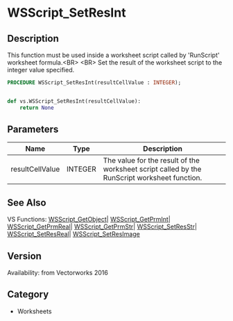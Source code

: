 # WSScript_SetResInt

## Description
This function must be used inside a worksheet script called by 'RunScript' worksheet formula.&lt;BR&gt;
&lt;BR&gt;
Set the result of the worksheet script to the integer value specified.

```pascal
PROCEDURE WSScript_SetResInt(resultCellValue : INTEGER);
```

```python

def vs.WSScript_SetResInt(resultCellValue):
    return None
```

## Parameters
|Name|Type|Description|
|---|---|---|
|resultCellValue|INTEGER|The value for the result of the worksheet script called by the RunScript worksheet function.|

## See Also
VS Functions:
[WSScript_GetObject](WSScript_GetObject.md)| [WSScript_GetPrmInt](WSScript_GetPrmInt.md)| [WSScript_GetPrmReal](WSScript_GetPrmReal.md)| [WSScript_GetPrmStr](WSScript_GetPrmStr.md)| [WSScript_SetResStr](WSScript_SetResStr.md)| [WSScript_SetResReal](WSScript_SetResReal.md)| [WSScript_SetResImage](WSScript_SetResImage.md)

## Version
Availability: from Vectorworks 2016
## Category
* Worksheets

